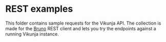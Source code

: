 # REST examples

This folder contains sample requests for the Vikunja API. The collection is
made for the [Bruno](https://www.usebruno.com/) REST client and lets you try the
endpoints against a running Vikunja instance.

